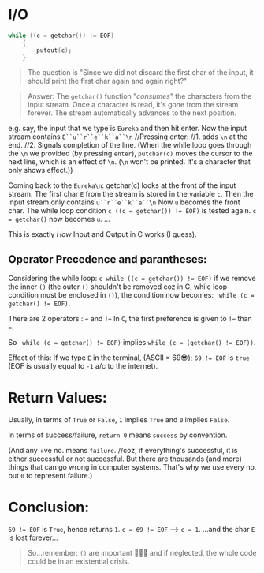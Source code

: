 # I/O

```c
while ((c = getchar()) != EOF)
    {
        putout(c);
    }
```
> The question is "Since we did not discard the first char of the input, it should print the first char again and again right?"

> Answer:
The `getchar()` function "*consumes*" the characters from the input stream.
Once a character is read, it's gone from the stream forever. The stream automatically advances to the next position.

e.g. say, the input that we type is `Eureka` and then hit enter.
Now the input stream contains `E``u``r``e``k``a``\n`         //Pressing enter:
                                                             //1. adds `\n` at the end.
                                                             //2. Signals completion of the line.
(When the while loop goes through the `\n` we provided (by pressing `enter`), `putchar(c)` moves the cursor to the next line, which is an effect of `\n`. (`\n` won't be printed. It's a character that only shows effect.))

Coming back to the `Eureka\n`:
getchar(c) looks at the front of the input stream.
The first char `E` from the stream is stored in the variable `c`.
Then the input stream only contains `u``r``e``k``a``\n`
Now `u` becomes the front char.
The while loop condition ```c ((c = getchar()) != EOF)``` is tested again.
`c = getchar()` now becomes `u`.
...



This is exactly *How* Input and Output in C works (I guess).


## Operator Precedence and parantheses:

Considering the while loop: ```c while ((c = getchar()) != EOF)```
if we remove the inner `()` (the outer `()` shouldn't be removed coz in C, while loop condition must be enclosed in `()`),
the condition now becomes: ` while (c = getchar() != EOF)`.

There are 2 operators : `=` and `!=`
In `C`, the first preference is given to `!=` than `=`.

So ` while (c = getchar() != EOF)` implies `while (c = (getchar() != EOF))`.

Effect of this:
If we type `E` in the terminal, (ASCII = 69😎);
`69 != EOF` is `true` (EOF is usually equal to `-1` a/c to the internet).

# Return Values:

Usually, in terms of `True` or `False`, `1` implies `True` and `0` implies `False`.

In terms of success/failure, `return 0` means `success` by convention.

(And any +ve no. means `failure`. //coz, if everything's successful, it is either successful or not successful.
But there are thousands (and more) things that can go wrong in computer systems.
That's why we use every no. but `0` to represent failure.)


# Conclusion:

`69 != EOF` is `True`, hence returns `1`.
`c = 69 != EOF` --> `c = 1`.
...and the char `E` is lost forever...

> So...remember: `()` are important 😤💪💪 and if neglected, the whole code could be in an existential crisis.